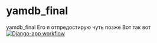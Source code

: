 # yamdb_final
yamdb_final
Его я отпредостирую чуть позже
Вот так вот
[![Django-app workflow](https://github.com/sreutov2008/yamdb_final/actions/workflows/yamdb_workflow.yml/badge.svg)](https://github.com/sreutov2008/yamdb_final/actions/workflows/yamdb_workflow.yml)
